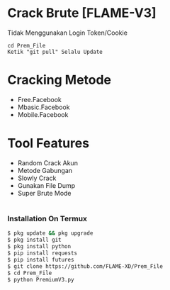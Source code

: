 
# Crack Brute [FLAME-V3]
 
Tidak Menggunakan Login Token/Cookie
```
cd Prem_File
Ketik "git pull" Selalu Update
```
#  Cracking Metode

+ Free.Facebook
+ Mbasic.Facebook
+ Mobile.Facebook

# Tool Features

+ Random Crack Akun
+ Metode Gabungan
+ Slowly Crack
+ Gunakan File Dump
+ Super Brute Mode

#

### Installation On Termux
 
 
```bash
$ pkg update && pkg upgrade
$ pkg install git
$ pkg install python
$ pip install requests
$ pip install futures
$ git clone https://github.com/FLAME-XD/Prem_File
$ cd Prem_File
$ python PremiumV3.py

 
```

